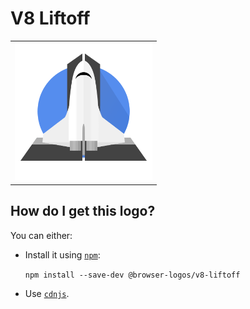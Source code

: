# V8 Liftoff

<table>
    <tr height=230>
        <td>
            <a href="https://github.com/alrra/browser-logos/tree/b3621fb8a19babe0b6aab1ab2673a3405e3be153/src/v8-liftoff">
                <img width=220 src="https://raw.githubusercontent.com/alrra/browser-logos/b3621fb8a19babe0b6aab1ab2673a3405e3be153/src/v8-liftoff/v8-liftoff.svg?sanitize=true" alt="V8 Liftoff browser logo">
            </a>
        </td>
    </tr>
</table>

## How do I get this logo?

You can either:

* Install it using [`npm`][npm]:

  `npm install --save-dev @browser-logos/v8-liftoff`

* Use [`cdnjs`][cdnjs].

<!-- Link labels: -->

[cdnjs]: https://cdnjs.com/libraries/browser-logos
[npm]: https://www.npmjs.com/
